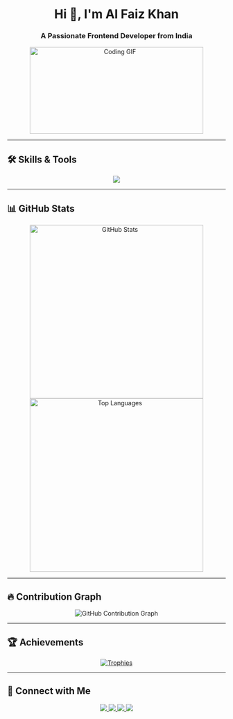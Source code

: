 <h1 align="center">Hi 👋, I'm Al Faiz Khan</h1>
<h3 align="center">A Passionate Frontend Developer from India</h3>

<div align="center">
  <img src="https://media.tenor.com/qJ5evVs-_uUAAAAC/coding.gif" width="400" height="200" alt="Coding GIF"/>
</div>

---

## 🛠 Skills & Tools  
<p align="center">
  <img src="https://skillicons.dev/icons?i=html,css,js,react,nodejs,express,mongodb,tailwind,git,cpp" />
</p>

---

## 📊 GitHub Stats  
<div align="center">
  <img src="https://github-readme-stats.vercel.app/api?username=AlFaiz&show_icons=true&theme=tokyonight&hide_border=true&border_radius=15&count_private=true" alt="GitHub Stats" width="400"/>
  <img src="https://github-readme-stats.vercel.app/api/top-langs/?username=AlFaiz&layout=compact&theme=tokyonight&hide_border=true&border_radius=15" alt="Top Languages" width="400"/>
</div>

---

## 🔥 Contribution Graph  
<div align="center">
  <img src="https://github-readme-activity-graph.vercel.app/graph?username=AlFaiz&theme=react-dark&bg_color=1a1b27&hide_border=true&radius=15" alt="GitHub Contribution Graph" />
</div>

---

## 🏆 Achievements  
<div align="center">
  <a href="https://github.com/ryo-ma/github-profile-trophy">
    <img src="https://github-profile-trophy.vercel.app/?username=AlFaizKhan&theme=gruvbox&no-frame=true&margin-w=15&row=1&border_radius=15" alt="Trophies" />
  </a>
</div>

---

## 📩 Connect with Me  
<p align="center">
  <a href="https://www.linkedin.com/in/al-faiz-khann/" target="_blank">
    <img src="https://img.shields.io/badge/LinkedIn-0077B5?logo=linkedin&logoColor=white&style=for-the-badge&border_radius=15" />
  </a>
  <a href="https://instagram.com/alfaiwz" target="_blank">
    <img src="https://img.shields.io/badge/Instagram-E4405F?logo=instagram&logoColor=white&style=for-the-badge&border_radius=15" />
  </a>
  <a href="mailto:alfaiz4uu@gmail.com">
    <img src="https://img.shields.io/badge/Email-D14836?logo=gmail&logoColor=white&style=for-the-badge&border_radius=15" />
  </a>
  <a href="tel:+918103421691">
    <img src="https://img.shields.io/badge/Phone-25D366?logo=whatsapp&logoColor=white&style=for-the-badge&border_radius=15" />
  </a>
</p>
